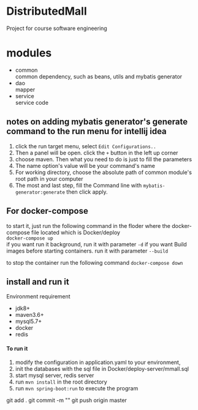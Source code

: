 # DistributedMall
Project for course software engineering

# modules
- common   
    common dependency, such as beans, utils and mybatis generator
- dao  
    mapper
- service  
    service code


## notes on adding mybatis generator's generate command to the run menu for intellij idea

1. click the run target menu, select `Edit Configurations..`
2. Then a panel will be open. click the `+` button in the left up corner
3. choose maven. Then what you need to do is just to fill the parameters
4. The name option's value will be your command's name
5. For working directory, choose the absolute path of common module's root 
path in your computer
6. The most and last step, fill the Command line with `mybatis-generator:generate`
then click apply. 


## For docker-compose

to start it, just run the following command in the floder where the docker-compose file located
which is Docker/deploy  
`docker-compose up`  
if you want run it background, run it with parameter `-d`
if you want Build images before starting containers.
run it with parameter `--build`

to stop the container
run the following command
`docker-compose down` 




## install and run it
Environment requirement
- jdk8+
- maven3.6+
- mysql5.7+
- docker
- redis  
#### To run it
1. modify the configuration in application.yaml to your
environment, 
2. init the databases with the sql file in Docker/deploy-server/mmall.sql
3. start mysql server, redis server
4. run `mvn install` in the root directory
5. run `mvn spring-boot:run` to execute the program


git add .
git commit -m ""
git push origin master



